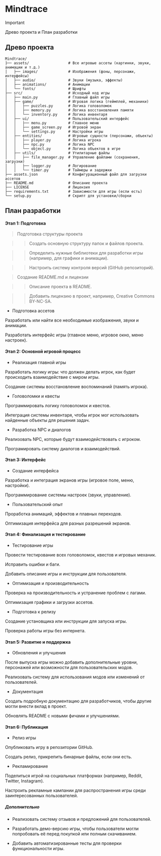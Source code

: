 # Mindtrace
>[!IMPORTANT]
> Древо проекта и План разработки

## Древо проекта

```plaintext
Mindtrace/
├── assets/                  # Все игровые ассеты (картинки, звуки, анимации и т.д.)
│   ├── images/              # Изображения (фоны, персонажи, интерфейсы)
│   ├── audio/               # Звуки (музыка, эффекты)
│   ├── animations/          # Анимации
│   └── fonts/               # Шрифты
├── src/                     # Исходный код игры
│   ├── main.py              # Главный файл игры
│   ├── game/                # Игровая логика (геймплей, механики)
│   │   ├── puzzles.py       # Логика головоломок
│   │   ├── memory.py        # Логика восстановления памяти
│   │   └── inventory.py     # Логика инвентаря
│   ├── ui/                  # Пользовательский интерфейс
│   │   ├── menu.py          # Главное меню
│   │   ├── game_screen.py   # Игровой экран
│   │   └── settings.py      # Настройки игры
│   ├── entities/            # Игровые сущности (персонажи, объекты)
│   │   ├── player.py        # Логика игрока
│   │   ├── npc.py           # Логика NPC
│   │   └── object.py        # Логика объектов в игре
│   ├── utils/               # Утилитарные файлы
│   │   ├── file_manager.py  # Управление файлами (сохранения, загрузки)
│   │   ├── logger.py        # Логирование
│   │   └── timer.py         # Таймеры и задержки
├── assets.json              # Конфигурационный файл для загрузки ассетов
├── README.md                # Описание проекта
├── LICENSE                  # Лицензия
├── requirements.txt         # Зависимости для игры (если есть)
└── setup.py                 # Скрипт для установки/сборки
```

## План разработки

#### Этап 1: Подготовка

> Подготовка структуры проекта

>> Создать основную структуру папок и файлов проекта.

>> Определить нужные библиотеки для разработки игры (например, для графики и анимации).

>> Настроить систему контроля версий (GitHub репозиторий).


> Создание README.md и лицензии

>> Описание проекта в README.

>> Добавить лицензию в проект, например, Creative Commons BY-NC-SA.


- Подготовка ассетов

Разработать или найти все необходимые изображения, звуки и анимации.

Разработать интерфейс игры (главное меню, игровое окно, меню настроек).


#### Этап 2: Основной игровой процесс

- Реализация главной игры

Разработать логику игры: что должен делать игрок, как будет происходить взаимодействие с миром игры.

Создание системы восстановление воспоминаний (память игрока).


- Головоломки и квесты

Программировать логику головоломок и квестов.

Интеграция системы инвентаря, чтобы игрок мог использовать найденные объекты для решения задач.


- Разработка NPC и диалогов

Реализовать NPC, которые будут взаимодействовать с игроком.

Програмировать систему диалогов и взаимодействий.


#### Этап 3: Интерфейс

- Создание интерфейса

Разработка и интеграция экранов игры (игровое поле, меню, настройки).

Программирование системы настроек (звуки, управление).


- Пользовательский опыт

Проработка анимаций, эффектов и плавных переходов.

Оптимизация интерфейса для разных разрешений экранов.


#### Этап 4: Финализация и тестирование

- Тестирование игры

Провести тестирование всех головоломок, квестов и игровых механик.

Исправить ошибки и баги.

Добавить описание игры и инструкции для пользователя.


- Оптимизация и производительность

Проверка на производительность и устранение проблем с лагами.

Оптимизация графики и загрузки ассетов.


- Подготовка к релизу

Создание установщика или инструкции для запуска игры.

Проверка работы игры без интернета.


#### Этап 5: Развитие и поддержка

- Обновления и улучшения

После выпуска игры можно добавить дополнительные уровни, персонажей или возможности для пользовательских модов.

Реализовать систему для использования модов или изменений от пользователей.


- Документация

Создать подробную документацию для разработчиков, чтобы другие могли внести вклад в проект.

Обновлять README с новыми фичами и улучшениями.



#### Этап 6: Публикация

- Релиз игры

Опубликовать игру в репозитории GitHub.

Создать релиз, прикрепить бинарные файлы, если они есть.

- Рекламирование

Поделиться игрой на социальных платформах (например, Reddit, Twitter, Instagram).

Настроить рекламные кампании для распространения игры среди заинтересованных пользователей.



##### Дополнительно

- Реализовать систему отзывов и предложений для пользователей.

- Разработать демо-версию игры, чтобы пользователи могли попробовать её перед покупкой или полным скачиванием.

- Добавить автоматизированные тесты для проверки функциональности игры.


